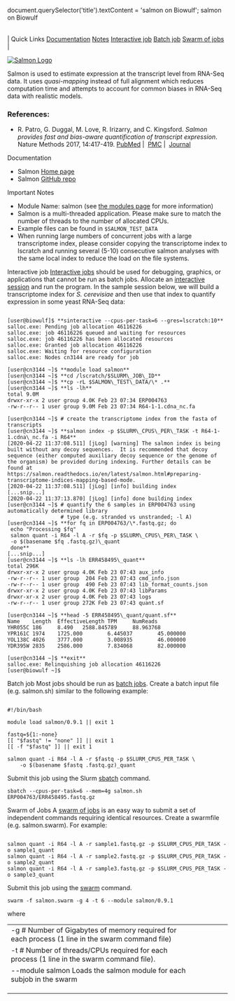 

document.querySelector('title').textContent = 'salmon on Biowulf';
salmon on Biowulf


|  |
| --- |
| 
Quick Links
[Documentation](#doc)
[Notes](#notes)
[Interactive job](#int) 
[Batch job](#sbatch) 
[Swarm of jobs](#swarm) 
 |


[![Salmon Logo](/images/SalmonLogo.png)](http://dasher.wustl.edu)

Salmon is used to estimate expression at the transcript level from RNA-Seq data. It uses
*quasi-mapping* instead of full alignment which reduces computation time and
attempts to account for common biases in RNA-Seq data with realistic models.



### References:


* R. Patro, G. Duggal, M. Love, R. Irizarry, and C. Kingsford.
 *Salmon provides fast and bias-aware quantification of transcript expression*.
 Nature Methods 2017, 14:417-419.
 [PubMed](https://www.ncbi.nlm.nih.gov/pubmed/28263959) | 
 [PMC](https://www.ncbi.nlm.nih.gov/pmc/articles/PMC5600148/) | 
 [Journal](https://www.nature.com/articles/nmeth.4197)


Documentation
* Salmon [Home page](https://combine-lab.github.io/salmon/about/)
* Salmon [GitHub repo](https://github.com/COMBINE-lab/salmon)


Important Notes
* Module Name: salmon (see [the modules page](/apps/modules.html) for more information)
* Salmon is a multi-threaded application. Please make sure to match the number of threads to the
 number of allocated CPUs.
* Example files can be found in `$SALMON_TEST_DATA`
* When running large numbers of concurrent jobs with a large transcriptome index,
 please consider copying the transcriptome index to lscratch and running several (5-10) consecutive
 salmon analyses with the same local index to reduce the load on the file systems.



Interactive job
[Interactive jobs](/docs/userguide.html#int) should be used for debugging, graphics, or applications that cannot be run as batch jobs.
Allocate an [interactive session](/docs/userguide.html#int) and run the program.
In the sample session below, we will build a transcriptome index for *S. cerevisiae* and then
use that index to quantify expression in some yeast RNA-Seq data:



```

[user@biowulf]$ **sinteractive --cpus-per-task=6 --gres=lscratch:10**
salloc.exe: Pending job allocation 46116226
salloc.exe: job 46116226 queued and waiting for resources
salloc.exe: job 46116226 has been allocated resources
salloc.exe: Granted job allocation 46116226
salloc.exe: Waiting for resource configuration
salloc.exe: Nodes cn3144 are ready for job

[user@cn3144 ~]$ **module load salmon**
[user@cn3144 ~]$ **cd /lscratch/$SLURM\_JOB\_ID**
[user@cn3144 ~]$ **cp -rL $SALMON\_TEST\_DATA/\* .**
[user@cn3144 ~]$ **ls -lh**
total 9.0M
drwxr-xr-x 2 user group 4.0K Feb 23 07:34 ERP004763
-rw-r--r-- 1 user group 9.0M Feb 23 07:34 R64-1-1.cdna_nc.fa

[user@cn3144 ~]$ # create the transcriptome index from the fasta of transcripts
[user@cn3144 ~]$ **salmon index -p $SLURM\_CPUS\_PER\_TASK -t R64-1-1.cdna\_nc.fa -i R64**
[2020-04-22 11:37:08.511] [jLog] [warning] The salmon index is being built without any decoy sequences.  It is recommended that decoy sequence (either computed auxiliary decoy sequence or the genome of the organism) be provided during indexing. Further details can be found at https://salmon.readthedocs.io/en/latest/salmon.html#preparing-transcriptome-indices-mapping-based-mode.
[2020-04-22 11:37:08.511] [jLog] [info] building index
[...snip...]
[2020-04-22 11:37:13.870] [jLog] [info] done building index
[user@cn3144 ~]$ # quantify the 6 samples in ERP004763 using automatically determined library
                 # type (e.g. stranded vs unstranded; -l A)
[user@cn3144 ~]$ **for fq in ERP004763/\*.fastq.gz; do
 echo "Processing $fq"
 salmon quant -i R64 -l A -r $fq -p $SLURM\_CPUS\_PER\_TASK \
 -o $(basename $fq .fastq.gz)\_quant
 done** 
[...snip...]
[user@cn3144 ~]$ **ls -lh ERR458495\_quant**
total 296K
drwxr-xr-x 2 user group 4.0K Feb 23 07:43 aux_info
-rw-r--r-- 1 user group  204 Feb 23 07:43 cmd_info.json
-rw-r--r-- 1 user group  490 Feb 23 07:43 lib_format_counts.json
drwxr-xr-x 2 user group 4.0K Feb 23 07:43 libParams
drwxr-xr-x 2 user group 4.0K Feb 23 07:43 logs
-rw-r--r-- 1 user group 272K Feb 23 07:43 quant.sf

[user@cn3144 ~]$ **head -5 ERR458495\_quant/quant.sf**
Name    Length  EffectiveLength TPM     NumReads
YHR055C 186     8.490   2588.845789     88.963768
YPR161C 1974    1725.000        6.445037        45.000000
YOL138C 4026    3777.000        3.008935        46.000000
YDR395W 2835    2586.000        7.834068        82.000000

[user@cn3144 ~]$ **exit**
salloc.exe: Relinquishing job allocation 46116226
[user@biowulf ~]$

```


Batch job
Most jobs should be run as [batch jobs](/docs/userguide.html#submit).
Create a batch input file (e.g. salmon.sh) similar to the following example:



```

#!/bin/bash

module load salmon/0.9.1 || exit 1

fastq=${1:-none}
[[ "$fastq" != "none" ]] || exit 1
[[ -f "$fastq" ]] || exit 1

salmon quant -i R64 -l A -r $fastq -p $SLURM_CPUS_PER_TASK \
    -o $(basename $fastq .fastq.gz)_quant

```

Submit this job using the Slurm [sbatch](/docs/userguide.html) command.



```
sbatch --cpus-per-task=6 --mem=4g salmon.sh ERP004763/ERR458495.fastq.gz
```

Swarm of Jobs 
A [swarm of jobs](/apps/swarm.html) is an easy way to submit a set of independent commands requiring identical resources.
Create a swarmfile (e.g. salmon.swarm). For example:



```

salmon quant -i R64 -l A -r sample1.fastq.gz -p $SLURM_CPUS_PER_TASK -o sample1_quant
salmon quant -i R64 -l A -r sample2.fastq.gz -p $SLURM_CPUS_PER_TASK -o sample2_quant
salmon quant -i R64 -l A -r sample3.fastq.gz -p $SLURM_CPUS_PER_TASK -o sample3_quant

```

Submit this job using the [swarm](/apps/swarm.html) command.



```
swarm -f salmon.swarm -g 4 -t 6 --module salmon/0.9.1
```

where


|  |  |  |  |  |  |
| --- | --- | --- | --- | --- | --- |
| -g #  Number of Gigabytes of memory required for each process (1 line in the swarm command file)
 | -t #  Number of threads/CPUs required for each process (1 line in the swarm command file).
 | --module salmon  Loads the salmon module for each subjob in the swarm
 | |
 | |
 | |








